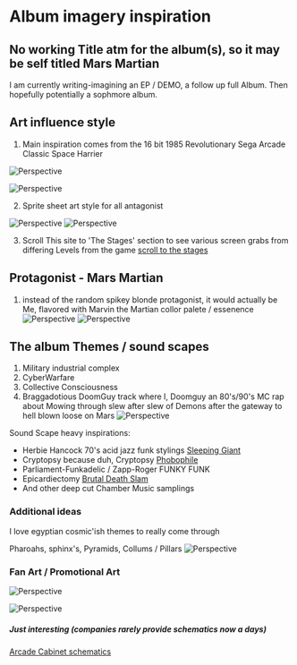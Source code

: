 
# Album imagery inspiration

## No working Title atm for the album(s), so it may be self titled Mars Martian
I am currently writing-imagining an EP / DEMO, a follow up full Album. Then hopefully potentially a sophmore album.

## Art influence style

1. Main inspiration comes from the 16 bit 1985 Revolutionary Sega Arcade Classic Space Harrier

![Perspective](https://i.imgur.com/peH8D6r.gif)


![Perspective](https://i0.wp.com/www.retrogamereviews.co.uk/wp-content/uploads/2018/07/space-harrier-32x-arcade.jpg?w=800&ssl=1)

2. Sprite sheet art style for all antagonist 

![Perspective](https://www.spriters-resource.com/resources/sheets/180/182932.png?updated=1662653668)
![Perspective](https://www.spriters-resource.com/resources/sheets/180/182931.png?updated=1662648928)

3. Scroll This site to 'The Stages' section to see various screen grabs from differing Levels from the game
[scroll to the stages](https://www.captainwilliams.co.uk/sega/saturn/spaceharrier/spaceharrier.php)

## Protagonist - Mars Martian
1. instead of the random spikey blonde protagonist, it would actually be Me, flavored with Marvin the Martian collor palete / essenence 
![Perspective](https://scontent-dfw5-2.xx.fbcdn.net/v/t1.18169-9/29108_10150194136040472_7302086_n.jpg?_nc_cat=107&ccb=1-7&_nc_sid=cdbe9c&_nc_ohc=w5Fr33axN28AX--cRUI&_nc_ht=scontent-dfw5-2.xx&oh=00_AfAFN0PMc9JRmi3d-uZJOOugpgGAIUXTRTZ4NVzUYJS1Bg&oe=64B7D98D)
![Perspective](https://www.fascinationst.com/artwork/imagery/l.WB1161AA.jpg)

## The album Themes / sound scapes
1. Military industrial complex
2. CyberWarfare
3. Collective Consciousness
4. Braggadotious DoomGuy track where I, Doomguy an 80's/90's MC rap about Mowing through slew after slew of Demons after the gateway to hell blown loose on Mars
![Perspective](https://external-preview.redd.it/cbZ9gIh80xtYgV0XbQmXzkbEJD_otVr3bCRii14NpZQ.jpg?auto=webp&s=e0c6f7b876008a944ec8fcf4e3f6735aae2e9781)

Sound Scape heavy inspirations:
- Herbie Hancock 70's acid jazz funk stylings [Sleeping Giant](https://youtu.be/AlDKMABCB2c)
- Cryptopsy because duh, Cryptopsy [Phobophile](https://www.youtube.com/watch?v=dbkT4WoGalk)
- Parliament-Funkadelic / Zapp-Roger FUNKY FUNK
- Epicardiectomy [Brutal Death Slam](https://www.youtube.com/watch?v=oxf7rt8Ojj4)
- And other deep cut  Chamber Music samplings



### Additional ideas

I love egyptian cosmic'ish themes to really come through

Pharoahs, sphinx's, Pyramids, Collums / Pillars
![Perspective](https://upload.wikimedia.org/wikipedia/commons/2/2f/Space_Delta_18_emblem.png)

### Fan Art / Promotional Art

![Perspective](https://playbackbone.com/_next/image/?url=https%3A%2F%2Ffiles.backbon3.com%2Fcdn-cgi%2Fimage%2Fwidth%3D1920%2Cheight%3D1080%2Cfit%3Dscale-down%2Fcontent%2Foriginals%2F07da0c7a-de71-4427-8c33-905cd8ed4cd3.jpg&w=3840&q=75)


![Perspective](https://res.cloudinary.com/cook-becker/image/fetch/q_auto,f_auto,w_1920,e_sharpen/https://candb.com/site/candb/images/artwork/space_harrier_sega-kilian-eng-dwdesign.jpg)


##### Just interesting (companies rarely provide schematics now a days) 
[Arcade Cabinet schematics](https://www.gamesdatabase.org/Media/SYSTEM/Arcade//Manual/formated/Space_Harrier_-_1985_-_Sega.pdf)

